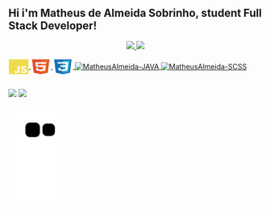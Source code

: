 
## Hi i'm Matheus de Almeida Sobrinho, student Full Stack Developer!
<div align="center">
  <a href="https://github.com/MatheusAlmeidaSobrinho/MatheusAlmeidaSobrinho">
  <img height="180em" src="https://github-readme-stats.vercel.app/api?username=MatheusAlmeidaSobrinho&show_icons=true&theme=dracula&include_all_commits=true&count_private=true&style_decoration=none"/>
  <img height="180em" src="https://github-readme-stats.vercel.app/api/top-langs/?username=MatheusAlmeidaSobrinho&layout=compact&langs_count=7&theme=dracula"/>
</div>
<div style="display: inline_block"><br>
  <img align="center" alt="MatheusAlmeida-JS" height="30" width="40" src="https://raw.githubusercontent.com/devicons/devicon/master/icons/javascript/javascript-plain.svg">
  <img align="center" alt="MatheusAlmeida-HTML" height="30" width="40" src="https://raw.githubusercontent.com/devicons/devicon/master/icons/html5/html5-original.svg">
  <img align="center" alt="MatheusAlmeida-CSS" height="30" width="40" src="https://raw.githubusercontent.com/devicons/devicon/master/icons/css3/css3-original.svg">
  <img align="center" alt="MatheusAlmeida-JAVA" height="30" width="40" src="https://cdn-icons-png.flaticon.com/512/226/226777.png">
  <img align="center" alt="MatheusAlmeida-SCSS" height="30" width="40" src="https://cdn.iconscout.com/icon/free/png-256/sass-226054.png">
</div>
  
  ##
 
<div> 
  <a href = "mailto:matheus.almeida.sobrinho@hotmail.com"><img src="https://img.shields.io/badge/-Gmail-%23333?style=for-the-badge&logo=gmail&logoColor=white" target="_blank"></a>
  <a href="https://www.linkedin.com/in/rafaella-ballerini-45875016a" target="_blank"><img src="https://img.shields.io/badge/-LinkedIn-%230077B5?style=for-the-badge&logo=linkedin&logoColor=white" target="_blank"></a> 
 
  ![Snake animation](https://github.com/rafaballerini/rafaballerini/blob/output/github-contribution-grid-snake.svg)
 
</div>
